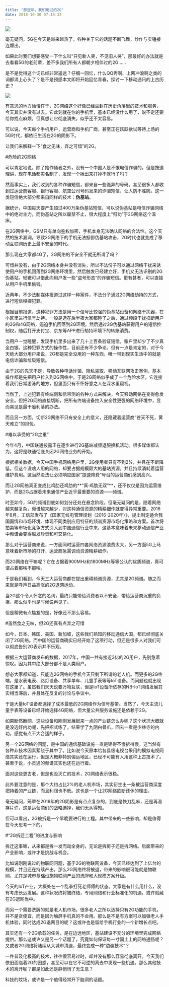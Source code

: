 ```yaml
---
title: "那些年，我们用过的2G"
date: 2018-10-30 07:18:32
---
```


![](http://doc.openluat.com/api/static/editormd/php/../uploads/5_77268.jpg)

毫无疑问，5G在今天是越来越热了。各种关于它的话题不断飞舞，炒作与实锤接连爆出。

如果此时我们想要感受一下什么叫“只见新人笑，不见旧人哭”，那最好的办法就是去看看5G的老前辈，差不多我们所有人都朝夕相伴过的2G……

是不是觉得这个词已经非常遥远？仔细一回忆，什么QQ秀啊、上网冲浪啊之类的词都涌上心头了？是不是预感本文即将开始回忆青春，探讨一下移动通讯的上古历史？

![](http://doc.openluat.com/api/static/editormd/php/../uploads/5_50980.jpeg)

有意思的地方恰恰在于，2G网络这个好像已经尘封在历史角落里的技术和服务，今天其实并没有过去。它此刻就在你的手机里，基本已经没什么用了，说不定还要给你找点麻烦，但真想让它彻底消失，似乎还不太容易。

可以说，今天每个手机用户，运营商和手机厂商，甚至正在跃跃欲试等待上场的5G时代，都依旧生活在2G的阴影下。

让我们来解释一下“食之无味，弃之可惜”的2G。

#危险的2G网络

可以肯定地说，除了始作俑者之外，没有一个中国人是不恨电信诈骗的。但是按道理讲，现在电话都实名制了，发现一个揪出来打掉不就行了吗？

然而事实上，我们收到的各种诈骗短信，都来自一些诡异的号码。甚至很多人都收到过运营商客服、银行客服、航空公司号码发来的诈骗短信，让人防不胜防。这一类短信绝大部分都来自同样的技术：**伪基站**。

据统计，中国每天要产生超过400万条伪基站短信，可以说伪基站是电信诈骗网络中的绝对主力。而伪基站之所以屡禁不止，很大程度上“归功”于2G网络这个温床。

在2G网络中，GSM只有单向鉴权加密，手机本身无法确认网络的合法性。这个天然的技术漏洞，导致2G网络下的手机无法抵御伪基站攻击，2G时代也就变成了移动互联网历史上最不安全的时代。

那么现在大家都4G了，2G网络的不安全不就无所谓了吗？

可惜并没有，由于2G网络本身并没有消失，所以不法份子可以通过网络干扰来诱使用户的手机回落到2G网络环境里，然后触发已经建立好，手机又无法识别的2G伪基站。轻辙可以借此向用户发一些”盗号形态“的诈骗短信。更有甚者，可以直接从用户手机里偷钱。

近两年，不少法制媒体报道过这样一种案件，不法分子通过2G网络劫持的方式，进行短信嗅探犯罪。

根据目前报道，这种犯罪方法是用一个信号比较强的伪基站设备和网络干扰器，在小区里进行信号劫持。一般是选在后半夜大家都睡了之后，通过频段干扰掐断用户的3G和4G网络，逼迫手机回落到2G环境。然后通过2G伪基站获得用户的短信控制权，随后打开支付宝、京东等APP进行劫持环境下的转账消费。

当用户一觉睡醒，发现手机里多出来了几十上百条验证短信，账户里却少了不少真金白银。这种犯罪方式的操作性，目前还有不少争论。但有一点是肯定的，对于今天绝大部分用户来说，2G都是完全没用的一种东西，唯一带到现实生活中的就是电信诈骗和垃圾短信。

由于2G的先天不足，导致各种电话诈骗、隐私盗取、移动互联网攻击案例，基本操作都是先把用户拉入到2G网络中。于是2G网络似乎成了一个危险水区，它连接着我们日常游泳的地方，但里面只有不怀好意之人在深水里窥视。

当然了，上述犯罪有终端侧和信带测的各种方式来解决，今天移动网络在变得愈发安全。但把2G网络直接切断，把所有终端设备拉入安全性更强的网络环境中，显而易见是最干脆利落的办法。

而且另一方面，切断2G网络不只有安全上的意义，还隐藏着运营商”苍天不死，黄天难立“的担忧。

#难以承受的“2G之重”

今年4月，中国联通披露正在逐步进行2G基站减频退服换机活动。很多媒体都认为，这将是联通彻底关闭2G网络业务的开始。

根据相关数据，今天中国手机网络用户里，2G使用者只有不到2%，并且在不断降低。但这个没啥人用的网络，却要占据规模颇大的基站资源，并且持续消耗着运营维护费用。这当然没法让必须响应国家“提速降费”号召的运营商们感到高兴。

而让2G网络真正变成比鸡肋还鸡肋的**“真·鸡肋无双”**，还不仅仅是因为运营维护，而是2G占据着未来通信产业近乎最重要的资源——频谱。

时至如今，5G的频谱到底如何划分还处在悬念阶段。但毫无疑问的是，随着网络越来越复杂，频谱越来越少，对这种通信资源的精耕细作就变得异常重要。2016年8月，工信部发布了《国家无线电管理规划（2016-2020年）》，提出制定适合我国国情和市场环境、体现不同类别应用特征的频谱资源市场化策略和方案。首次将拍卖等市场化竞争方式引入到中国通信行业中来，这基本意味着未来移动通信产业中频谱会变得越发珍贵和可交易化。

那么对于运营商来说，一方面同时运营四套网络资源浪费太大，另一方面5G上马意味着新市场的打开，运营商急需调动资源精耕细作。

而2G网络在干嘛呢？它在占据着900MHz和1800MHz等等公认的优质频谱，真可谓占着那啥不那啥。

于是我们看到，今天三大运营商都在提出重耕频谱资源，尤其是2G频谱。随之而来就是呼声日益高涨的2G退网运动。

当2G这个令人怀念的名词，最终只能带给消费者以不安全，带给运营商沉重的负担，那么似乎也是时候说再见了。

但是稍微有点尴尬的是，好像还不那么容易。

#虽然食之无味，但2G还真有点弃之可惜

如今，日本、韩国、美国、新加坡，这些我们熟知的移动通信大国，都已经彻底关闭了2G网络。而中国的运营商确实已经开始了这项行动，但还是很多人对我们可以彻底告别2G表示并不乐观。

根据三大运营商发布的数据，2017年，中国一共有接近3亿的2G用户，先别急着惊叹。因为其中绝大部分都不是人类用户。

想必大家都知道，只能连2G网络的手机今天只剩下所谓的老人机。而更多的2G终端，是水表电表、路灯设备、共享单车、儿童手表等等IoT设备。而问题也就出现在这里了。虽然我们天天说要万物互联，但是IoT设备所依存的NB-IoT网络发展其实相当滞后，并且处在反复的讨论与争议中。

于是大量IoT设备都选择了成本最低的2G网络作为信号基带。当然了，今天主流儿童手表等设备已经开始选择4G网络，但大量公共服务设施还是依赖于2G。

如果断然断网，这些设备和刚刚发展起来一点的产业链怎么办呢？这个状况大概就是没选好内功呢，先把招式练了。结果学了九阴白骨爪，回去一看是少林寺的内功，感觉有点不大合适的样子。

另一个2G网络的问题，是中国的通信基础设施一直是建得不慢拆得慢，这当然有各种非技术因素萦绕于其中了。比如说今天原本给各县级电视台采用的模拟电视网络其实还在运行，但是大概非特别偏远地区，已经不可能有人用这种上古技术了。甚至于说，小灵通的频谱其实也还在运行着。

面对这些更古老，但是也没灭亡的技术，2G网络表示很稳。

此外要注意的是，那个大约占比2%的老人机市场，其实衍生出一条被运营商深度把持着的产业链，而且利润也不低。这也是一个让2G网络欲断还休的理由。

毫无疑问，笼罩在2018年的2G阴影是有点点复杂的，到底是快刀乱麻，还是再温存片许，这是运营商们的战略选择，我们无从得知。

但可以看出，2G被拆是一个早晚要进行的工程。其中带来的一些影响，却是值得在今天思考一下的。

#“2G拆迁工程”的进度与影响

拆迁这事嘛，从来都是拆一发而动全身的，无论是拆房子还是拆网络。后面带来的产业影响，或许才是挑战与机会。

比如说刚刚说过的物联网问题，基于2G的物联网设备，今天已经达到了上亿台的规模，并且还在持续产出。那么2G网络终将被退，带来的影响很可能就是物联网，尤其是城市基础设施物联网产业的洗牌和大规模方案升级。

今天的IoT产业，大概处在一个乱拳打死老师傅的状态。大家是有什么用什么，没有考虑长远发展。这种状况终将被终结，专用网络和行业标准化的机遇，或许就藏在2G退网当中。

而另一个需要洗牌的就是老人机市场。很多老人之所以选择只有2G功能的手机，并不是贪便宜，而是因为触屏手机真的不会用。那么是不是有方案可以加强老人手机体验，同时达成2G退网目的呢？这或许也是留给手机行业的一个新增长点吧。

其实还有一个2G承载的任务，是在边远地区，基站建设不充分的环境里完成网络提供。那么这或许又是另一个话题了，究竟如何保证每一寸国土上的网络通畅呢？又或者2G网络将陆续从大城市清退，最终变成一种“边疆技术”？

一件普及化极高的技术，往往很容易过时，却并没有那么容易彻底离开。今天我们依旧面临着2G的困惑，甚至可以在它不可逆的离去中发现一些机遇。那么其他技术的离开呢？都是如此还是静悄悄了无生息？

科技的坟场，或许是一个值得经常开下脑洞的话题。
